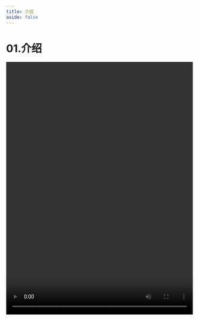 ```yaml
---
title: 介绍
aside: false
---
```


# 01.介绍

<video autoplay src="http://qn.chinavanes.com/nodejs/module-20/01.介绍.mp4" controls controlsList="nodownload" width="100%" height="680"/>

